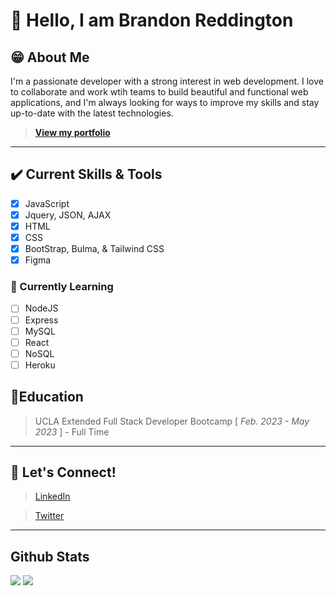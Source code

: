 # 👋 Hello, I am Brandon Reddington 
## 😁 About Me
I'm a passionate developer with a strong interest in web development. I love to collaborate and work wtih teams to build beautiful and functional web applications, and I'm always looking for ways to improve my skills and stay up-to-date with the latest technologies.
> **[View my portfolio](https://b-reddington.github.io/breddington-portfolio/)**
---
## ✔️ Current Skills & Tools
- [x] JavaScript
- [x] Jquery, JSON, AJAX
- [x] HTML
- [x] CSS
- [x] BootStrap, Bulma, & Tailwind CSS
- [x] Figma 

### 📑 Currently Learning
- [ ] NodeJS
- [ ] Express
- [ ] MySQL
- [ ] React
- [ ] NoSQL
- [ ] Heroku

## 📖Education
> UCLA Extended Full Stack Developer Bootcamp [ *Feb. 2023 - May 2023* ] - Full Time

---
## 💬 Let's Connect!
> [LinkedIn](https://www.linkedin.com/in/breddington/)

> [Twitter](https://twitter.com/TheGrumpyCode)

---
## Github Stats
  <img src="https://github-readme-stats.vercel.app/api?username=b-reddington&hide=stars&show_icons=true&theme=tokyonight&line_height=28">
  <img src="https://github-readme-stats.vercel.app/api/top-langs/?username=b-reddington&count_private=true&theme=tokyonight">
  
